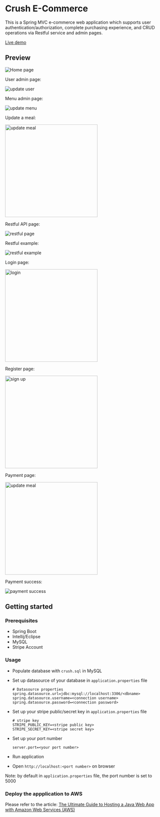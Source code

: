 # Crush E-Commerce

This is a Spring MVC e-commerce web application which supports user authentication/authorization, complete purchasing experience, and CRUD operations via Restful service and admin pages.

[Live demo](http://crush.us-east-2.elasticbeanstalk.com/)

## Preview

![Home page](preview.JPG)

User admin page:

![update user](update-user.JPG)

Menu admin page:

![update menu](update-menu.JPG)

Update a meal:

<img src="update-meal.JPG" alt="update meal" width="300px">

Restful API page:

![restful page](restful-page.JPG)

Restful example:

![restful example](restful-example.JPG)

Login page:

<img src="login.JPG" alt="login" width="300px">

Register page:

<img src="register.JPG" alt="sign up" width="300px">

Payment page:

<img src="pay-info.JPG" alt="update meal" width="300px">

Payment success:

![payment success](payment-success.JPG)

## Getting started

### Prerequisites

- Spring Boot
- Intellij/Eclipse
- MySQL
- Stripe Account
  
### Usage

- Populate database with `crush.sql` in MySQL
- Set up datasource of your database in `application.properties` file
    ```text
    # Datasource properties
    spring.datasource.url=jdbc:mysql://localhost:3306/<dbname>
    spring.datasource.username=<connection username>
    spring.datasource.password=<connection password>
    ```
- Set up your stripe public/secret key in `application.properties` file
    ```text
    # stripe key
    STRIPE_PUBLIC_KEY=<stripe public key>
    STRIPE_SECRET_KEY=<stripe secret key>
    ```
- Set up your port number
  
  ```
  server.port=<your port number>
  ```

- Run application
- Open `http://localhost:<port number>` on browser
  
Note: by default in `application.properties` file, the port number is set to 5000

### Deploy the appplication to AWS

Please refer to the article: [The Ultimate Guide to Hosting a Java Web App with Amazon Web Services (AWS)
](https://howtoprogramwithjava.com/ultimate-guide-hosting-java-web-app-amazon-web-services-aws/#commentform)
